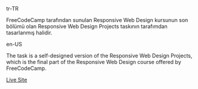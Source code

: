 <p>tr-TR</p>

<p>FreeCodeCamp tarafından sunulan Responsive Web Design kursunun son bölümü olan Responsive Web Design Projects taskının tarafımdan tasarlanmış halidir.</p>

<p>en-US</p>
<p>The task is a self-designed version of the Responsive Web Design Projects, which is the final part of the Responsive Web Design course offered by FreeCodeCamp.</p>

<a href=''>Live Site</a>
